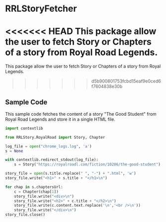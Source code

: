 # RRLStoryFetcher
<<<<<<< HEAD
This package allow the user to fetch Story or Chapters of a story from Royal Road Legends.
=======
This package allow the user to fetch Story or Chapters of a story from Royal  Legends.
>>>>>>> d5b900801753fcbd15eaf9e0ced6f7604838e30b

## Sample Code
This sample code fetches the content of a story "The Good Student" from Royal Road Legends and store it in a single HTML file.
```python
import contextlib

from RRLStory.RoyalRoad import Story, Chapter

log_file = open("chrome_logs.log", 'a')
s = None

with contextlib.redirect_stdout(log_file):
    s = Story("https://royalroadl.com/fiction/10286/the-good-student")

story_file = open(s.title.replace(" ", "-") + ".html", 'w')
story_file.write("<h1>" + s.title + "</h1>\n")

for chap in s.chaptersUrl:
    c = Chapter(chap[1])
    story_file.write("<div>\n")
    story_file.write("<h2>" + c.title + "</h2>\n")
    story_file.write(c.content.text.replace('\n','<br />\n'))
    story_file.write("</div>\n")
story_file.close()
```
